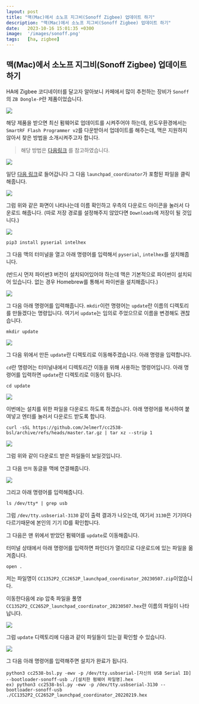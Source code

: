 ```yaml
---
layout: post
title: "맥(Mac)에서 소노프 지그비(Sonoff Zigbee) 업데이트 하기"
description: "맥(Mac)에서 소노프 지그비(Sonoff Zigbee) 업데이트 하기"
date:   2023-10-16 15:01:35 +0300
image:  '/images/sonoff.png'
tags:   [ha, zigbee]
---
```



## 맥(Mac)에서 소노프 지그비(Sonoff Zigbee) 업데이트 하기

HA에 Zigbee 코디네이터를 달고자 알아보니 카페에서 많이 추천하는 장비가 `Sonoff`의 `ZB Dongle-P`란 제품이었습니다.

![](https://miro.medium.com/v2/resize:fit:4800/format:webp/1*b3zgbNyOI1f9LX_GAO4-9A.png)

해당 제품을 받으면 최신 펌웨어로 업데이트를 시켜주어야 하는데, 윈도우환경에서는 `SmartRF Flash Programmer v2`를 다운받아서
업데이트를 해주는데, 맥은 지원하지 않아서 찾은 방법을 소개시켜주고자 합니다.

> 해당 방법은 [다음링크](https://vandalen.dev/post/how-to-update-sonoff-zigbee-3-0-zbdongle-p-usb-firmware-using-a-mac/) 를 참고하였습니다.

![](https://miro.medium.com/v2/resize:fit:4800/format:webp/1*6OYXwny8MNgvwgNZ8EvsBA.png)

일단 [다음 링크](https://github.com/Koenkk/Z-Stack-firmware/tree/master/coordinator/Z-Stack_3.x.0/bin)로 들어갑니다
그 다음 `launchpad_coordinator`가 포함된 파일을 클릭해줍니다.

![](https://miro.medium.com/v2/resize:fit:4800/format:webp/1*iKKdpiTYBxgP_wIjQ_7f4g.png)

그럼 위와 같은 화면이 나타나는데 이름 확인하고 우측의 다운로드 아이콘을 눌러서 다운로드 해줍니다.
(따로 저장 경로를 설정해주지 않았다면 `Downloads`에 저장이 될 것입니다.)

![](https://miro.medium.com/v2/resize:fit:4800/format:webp/1*t5r7pmhZPagyCFFSADFONA.png)

```shell
pip3 install pyserial intelhex
```

그 다음 맥의 터미널을 열고 아래 명령어를 입력해서 `pyserial`, `intelhex`를 설치해줍니다.

(반드시 먼저 파이썬3 버전이 설치되어있어야 하는데 맥은 기본적으로 파이썬이 설치되어 있습니다. 없는 경우 Homebrew를 통해서 파이썬을 설치해줍니다.)

![](https://miro.medium.com/v2/resize:fit:4800/format:webp/1*3uArwg_bOmErS-eSpYtE2A.png)

그 다음 아래 명령어를 입력해줍니다. `mkdir`이런 명령어는 `update`란 이름의 디렉토리를 만들겠다는 명령입니다.
여기서 `update`는 임의로 주었으므로 이름을 변경해도 괜찮습니다.

```shell
mkdir update
```

![](https://miro.medium.com/v2/resize:fit:4800/format:webp/1*fsA-ZvgD9EyqObQAR7OshQ.png)

그 다음 위에서 만든 `update`란 디렉토리로 이동해주겠습니다. 아래 명령을 입력합니다.

`cd`란 명령어는 터미널내에서 디렉토리간 이동을 위해 사용하는 명령어입니다. 아래 명령어를
입력하면 `update`란 디렉토리로 이동이 됩니다.

```shell
cd update
```

![](https://miro.medium.com/v2/resize:fit:4800/format:webp/1*xWuR6mWq_iN7clkWCASUbQ.png)

이번에는 설치를 위한 파일을 다운로드 하도록 하겠습니다. 아래 명령어를 복사하여 붙여넣고 엔터를 눌러서 다운로드 받도록 합니다.

```shell
curl -sSL https://github.com/JelmerT/cc2538-bsl/archive/refs/heads/master.tar.gz | tar xz --strip 1
```

![](https://miro.medium.com/v2/resize:fit:4800/format:webp/1*d7u4l6Qol73sWIwxZYO5zg.png)

그럼 위와 같이 다운로드 받은 파일들이 보일것입니다.

그 다음 `먼저` 동글을 맥에 연결해줍니다.

![](https://miro.medium.com/v2/resize:fit:4800/format:webp/1*u4wqDEqchL33Kb228V0Wig.png)

그리고 아래 명령어를 입력해줍니다.

```shell
ls /dev/tty* | grep usb
```

그럼 `/dev/tty.usbserial-3130` 같이 출력 결과가 나오는데, 여기서 `3130`은 기기마다 다르기때문에 본인의 기기 ID를 확인합니다.

그 다음은 맨 위에서 받았던 펌웨어를 `update`로 이동해줍니다.

터미널 상태에서 아래 명령어를 입력하면 파인더가 열리므로 다운로드에 있는 파일을 옮겨줍니다.

```shell
open .
```

저는 파일명이 `CC1352P2_CC2652P_launchpad_coordinator_20230507.zip`이었습니다.

이동한다음에 zip 압축 파일을 풀명 `CC1352P2_CC2652P_launchpad_coordinator_20230507.hex`란 이름의 파일이 나타납니다.

![](https://miro.medium.com/v2/resize:fit:4800/format:webp/1*O1d7bHL_e5l4QwDAAWyMzg.png)

그럼 `update` 디렉토리에 다음과 같이 파일들이 있는걸 확인할 수 있습니다.

![](https://miro.medium.com/v2/resize:fit:4800/format:webp/1*oR5NikY192ITIDnqe9fAgQ.png)

그 다음 아래 명령어를 입력해주면 설치가 완료가 됩니다.

```shell
python3 cc2538-bsl.py -ewv -p /dev/tty.usbserial-[자신의 USB Serial ID] --bootloader-sonoff-usb ./[설치한 펌웨어 파일명].hex
ex) python3 cc2538-bsl.py -ewv -p /dev/tty.usbserial-3130 --bootloader-sonoff-usb ./CC1352P2_CC2652P_launchpad_coordinator_20220219.hex
```



